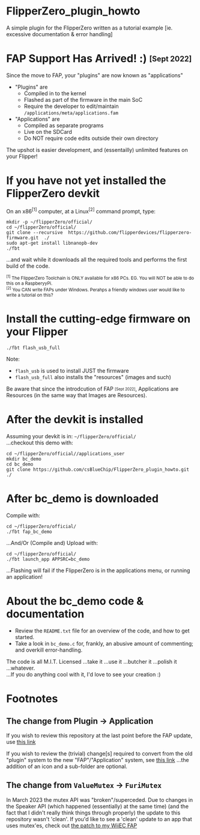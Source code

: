 # FlipperZero_plugin_howto
A simple plugin for the FlipperZero written as a tutorial example [ie. excessive documentation &amp; error handling]

# FAP Support Has Arrived! :) <sub><sup>[Sept 2022]</sup></sub>
Since the move to FAP, your "plugins" are now known as "applications"
* "Plugins" are 
  * Compiled in to the kernel
  * Flashed as part of the firmware in the main SoC
  * Require the developer to edit/maintain `/applications/meta/applications.fam`
* "Applications" are 
  * Compiled as separate programs
  * Live on the SDCard
  * Do NOT require code edits outside their own directory

The upshot is easier development, and (essentailly) unlimited features on your Flipper!

# If you have not yet installed the FlipperZero devkit
On an x86<sup>[1]</sup> computer, at a Linux<sup>[2]</sup> command prompt, type:
```
mkdir -p ~/flipperZero/official/
cd ~/flipperZero/official/
git clone --recursive  https://github.com/flipperdevices/flipperzero-firmware.git  ./
sudo apt-get install libnanopb-dev
./fbt
```
...and wait while it downloads all the required tools and performs the first build of the code.

<sub><sup>[1]</sup> The FlipperZero Toolchain is ONLY available for x86 PCs. EG. You will NOT be able to do this on a RaspberyyPi.</sub><br/>
<sub><sup>[2]</sup> You CAN write FAPs under Windows. Perahps a friendly windows user would like to write a tutorial on this?</sub>

# Install the cutting-edge firmware on your Flipper
`./fbt flash_usb_full`

Note:
* `flash_usb` is used to install JUST the firmware<br/>
* `flash_usb_full` also installs the "resources" (images and such)<br/>

Be aware that since the introdcution of FAP <sub><sup>[Sept 2022]</sup></sub>, Applications are Resources (in the same way that Images are Resources).

# After the devkit is installed
Assuming your devkit is in: `~/flipperZero/official/`<br/>
...checkout this demo with:
```
cd ~/flipperZero/official//applications_user
mkdir bc_demo
cd bc_demo
git clone https://github.com/csBlueChip/FlipperZero_plugin_howto.git ./
```

# After bc_demo is downloaded
Compile with:
```
cd ~/flipperZero/official/
./fbt fap_bc_demo
```
...And/Or (Compile and) Upload with:
```
cd ~/flipperZero/official/
./fbt launch_app APPSRC=bc_demo
```
...Flashing will fail if the FlipperZero is in the applications menu, or running an application!

# About the bc_demo code & documentation
* Review the `README.txt` file for an overview of the code, and how to get started.
* Take a look in `bc_demo.c` for, frankly, an abusive amount of commenting; and overkill error-handling.

The code is all M.I.T. Licensed ...take it ...use it ...butcher it ...polish it ...whatever. <br/>
...If you do anything cool with it, I'd love to see your creation :)

# Footnotes
## The change from Plugin -&gt; Application
If you wish to review this repository at the last point before the FAP update, use [this link](https://github.com/csBlueChip/FlipperZero_plugin_howto/tree/21f2620035728cd04e1951c3f6a30de1cfe8a280)

If you wish to review the (trivial) change[s] required to convert from the old "plugin" system to the new "FAP"/"Application" system, see [this link](https://github.com/csBlueChip/FlipperZero_plugin_howto/commit/91e06b53d5b9499edd7247b9b87b73e867f1a841#diff-277dc3e809211402bcdb4976c80cd9f172ede7d3c4f8b95137c00b51c236d71d) ...the addition of an icon and a sub-folder are optional.

## The change from `ValueMutex` -&gt; `FuriMutex`
In March 2023 the mutex API was "broken"/superceded. Due to changes in the Speaker API (which happened (essentially) at the same time) (and the fact that I didn't really think things through properly) the update to this repository wasn't 'clean'.
If you'd like to see a 'clean' update to an app that uses mutex'es, check out [the patch to my WiiEC FAP](https://github.com/csBlueChip/FlipperZero_WiiEC/commit/8ff921b4f8b69fdf60737bdd2b170f0726b719cc)
